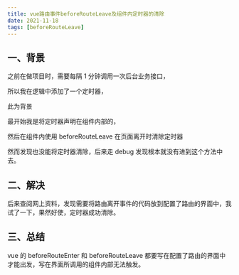 ```yaml
---
title: vue路由事件beforeRouteLeave及组件内定时器的清除
date: 2021-11-18
tags: [beforeRouteLeave]
---
```


## 一、背景

之前在做项目时，需要每隔 1 分钟调用一次后台业务接口，

所以我在逻辑中添加了一个定时器，

此为背景

<!-- more -->

最开始我是将定时器声明在组件内部的，

然后在组件内使用 beforeRouteLeave 在页面离开时清除定时器

然而发现也没能将定时器清除，后来走 debug 发现根本就没有进到这个方法中去。

## 二、解决

后来查阅网上资料，发现需要将路由离开事件的代码放到配置了路由的界面中，我试了一下，果然好使，定时器成功清除。

## 三、总结

vue 的 beforeRouteEnter 和 beforeRouteLeave 都要写在配置了路由的界面中才能出发，写在界面所调用的组件内部无法触发。
